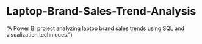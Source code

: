 # Laptop-Brand-Sales-Trend-Analysis
“A Power BI project analyzing laptop brand sales trends using SQL and visualization techniques.”)

